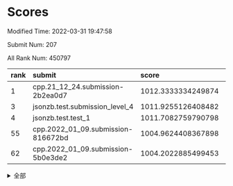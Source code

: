 # Scores

Modified Time: 2022-03-31 19:47:58

Submit Num: 207

All Rank Num: 450797

| rank |               submit               |       score        |       sigma        | pk_num |
| :--- | :--------------------------------- | :----------------- | :----------------- | :----- |
| 1    | cpp.21_12_24.submission-2b2ea0d7   | 1012.3333334249874 | 0.8006084181188872 | 8711   |
| 3    | jsonzb.test.submission_level_4     | 1011.9255126408482 | 0.8075886312191397 | 8709   |
| 4    | jsonzb.test.test_1                 | 1011.7082759790798 | 0.7832883298718648 | 8716   |
| 55   | cpp.2022_01_09.submission-816672bd | 1004.9624408367898 | 0.7167848797412094 | 8710   |
| 62   | cpp.2022_01_09.submission-5b0e3de2 | 1004.2022885499453 | 0.7107662728891979 | 8711   |


<details>
<summary>全部</summary>

| rank |                 submit                 |       score        |       sigma        | pk_num |
| :--- | :------------------------------------- | :----------------- | :----------------- | :----- |
| 1    | cpp.21_12_24.submission-2b2ea0d7       | 1012.3333334249874 | 0.8006084181188872 | 8711   |
| 2    | gobigger.level_3.submission_level_3_0  | 1012.0633226619151 | 0.7880905121990963 | 8712   |
| 3    | jsonzb.test.submission_level_4         | 1011.9255126408482 | 0.8075886312191397 | 8709   |
| 4    | jsonzb.test.test_1                     | 1011.7082759790798 | 0.7832883298718648 | 8716   |
| 5    | gobigger.level_3.submission_level_3_31 | 1011.3461527419313 | 0.7524597976002559 | 8711   |
| 6    | gobigger.level_3.submission_level_3_38 | 1011.287254857095  | 0.7571601622042394 | 8705   |
| 7    | gobigger.level_3.submission_level_3_19 | 1011.2249466899125 | 0.7622647665901764 | 8710   |
| 8    | gobigger.level_3.submission_level_3_12 | 1011.1305412156293 | 0.7713343253875486 | 8710   |
| 9    | gobigger.level_3.submission_level_3_14 | 1011.0872372936548 | 0.77750842930988   | 8710   |
| 10   | gobigger.level_3.submission_level_3_40 | 1011.0660200000272 | 0.7731930839780546 | 8715   |
| 11   | gobigger.level_3.submission_level_3_26 | 1011.042937829703  | 0.7680276987409341 | 8712   |
| 12   | gobigger.level_3.submission_level_3_39 | 1011.0127612847521 | 0.7821553395165608 | 8710   |
| 13   | gobigger.level_3.submission_level_3_21 | 1010.8030382976776 | 0.774729921064811  | 8708   |
| 14   | gobigger.level_3.submission_level_3_9  | 1010.7784476384827 | 0.7748425621972055 | 8705   |
| 15   | gobigger.level_3.submission_level_3_37 | 1010.6417220494454 | 0.7494644508180586 | 8712   |
| 16   | gobigger.level_3.submission_level_3_4  | 1010.6288642170684 | 0.7454720431292343 | 8712   |
| 17   | gobigger.level_3.submission_level_3_3  | 1010.4775520978466 | 0.7667828535706965 | 8706   |
| 18   | gobigger.level_3.submission_level_3_36 | 1010.4702740282754 | 0.7780699159633004 | 8710   |
| 19   | gobigger.level_3.submission_level_3_49 | 1010.3677201942166 | 0.759742810912645  | 8713   |
| 20   | gobigger.level_3.submission_level_3_1  | 1010.3522435968335 | 0.7518615679326016 | 8716   |
| 21   | gobigger.level_3.submission_level_3_27 | 1010.3039233348562 | 0.748896319976894  | 8709   |
| 22   | gobigger.level_3.submission_level_3_44 | 1010.2299507411242 | 0.7456215964339159 | 8709   |
| 23   | gobigger.level_3.submission_level_3_10 | 1010.2111823741707 | 0.7391874260548257 | 8710   |
| 24   | gobigger.level_3.submission_level_3_17 | 1010.2065528150171 | 0.7705392199938944 | 8709   |
| 25   | gobigger.level_3.submission_level_3_23 | 1010.1929874433083 | 0.7403652349099272 | 8716   |
| 26   | gobigger.level_3.submission_level_3_48 | 1010.1838666371948 | 0.7781535385203027 | 8711   |
| 27   | gobigger.level_3.submission_level_3_15 | 1010.1134491860211 | 0.7490452364982366 | 8706   |
| 28   | gobigger.level_3.submission_level_3_42 | 1010.1092210391755 | 0.7539454846312222 | 8710   |
| 29   | gobigger.level_3.submission_level_3_18 | 1010.1046008845376 | 0.7632727229209371 | 8709   |
| 30   | gobigger.level_3.submission_level_3_22 | 1009.9314319146399 | 0.753802810254359  | 8709   |
| 31   | gobigger.level_3.submission_level_3_30 | 1009.9277013465154 | 0.7596819787241436 | 8709   |
| 32   | gobigger.level_3.submission_level_3_8  | 1009.9191709710194 | 0.7609933702831748 | 8715   |
| 33   | gobigger.level_3.submission_level_3_24 | 1009.9000753339872 | 0.7463753667899922 | 8713   |
| 34   | gobigger.level_3.submission_level_3_45 | 1009.8400232579726 | 0.7633478648976282 | 8711   |
| 35   | gobigger.level_3.submission_level_3_35 | 1009.8305903398057 | 0.7430929125820704 | 8712   |
| 36   | gobigger.level_3.submission_level_3_29 | 1009.7828709627765 | 0.7685443701149175 | 8711   |
| 37   | gobigger.level_3.submission_level_3_7  | 1009.7640316161406 | 0.7499984515345773 | 8704   |
| 38   | gobigger.level_3.submission_level_3_43 | 1009.7523933550331 | 0.7511514546106753 | 8714   |
| 39   | gobigger.level_3.submission_level_3_13 | 1009.7451013255759 | 0.7677698525887692 | 8706   |
| 40   | gobigger.level_3.submission_level_3_46 | 1009.731558696236  | 0.7693279792787998 | 8715   |
| 41   | gobigger.level_3.submission_level_3_20 | 1009.7293901631601 | 0.744754085992078  | 8712   |
| 42   | gobigger.level_3.submission_level_3_32 | 1009.6955623644736 | 0.7459134077943488 | 8714   |
| 43   | gobigger.level_3.submission_level_3_2  | 1009.6532453951295 | 0.7593736757463176 | 8711   |
| 44   | gobigger.level_3.submission_level_3_41 | 1009.6389681615725 | 0.7429638736999039 | 8712   |
| 45   | gobigger.level_3.submission_level_3_34 | 1009.5539629555042 | 0.7676860100914427 | 8708   |
| 46   | gobigger.level_3.submission_level_3_25 | 1009.5182300590824 | 0.7512718835990311 | 8711   |
| 47   | gobigger.level_3.submission_level_3_28 | 1009.452586627049  | 0.7587849353703037 | 8713   |
| 48   | gobigger.level_3.submission_level_3_5  | 1009.3761239756199 | 0.7460659703220852 | 8712   |
| 49   | gobigger.level_3.submission_level_3_11 | 1009.2703349887814 | 0.7249125695295193 | 8708   |
| 50   | gobigger.level_3.submission_level_3_16 | 1009.2140394666887 | 0.7643888425084294 | 8709   |
| 51   | gobigger.level_3.submission_level_3_47 | 1009.0927075325051 | 0.7397754085945376 | 8711   |
| 52   | gobigger.level_3.submission_level_3_6  | 1008.9097147045486 | 0.7421821891489536 | 8708   |
| 53   | gobigger.level_3.submission_level_3_33 | 1008.7408420179157 | 0.7415606647289026 | 8713   |
| 54   | gobigger.level_1.submission_level_1_12 | 1005.5139436264836 | 0.7171675159424203 | 8708   |
| 55   | cpp.2022_01_09.submission-816672bd     | 1004.9624408367898 | 0.7167848797412094 | 8710   |
| 56   | gobigger.level_1.submission_level_1_16 | 1004.9025319838199 | 0.7210658138051631 | 8708   |
| 57   | gobigger.level_1.submission_level_1_0  | 1004.8749549610618 | 0.7269541310521845 | 8714   |
| 58   | gobigger.level_1.submission_level_1_21 | 1004.8264300559683 | 0.715511711848523  | 8711   |
| 59   | gobigger.level_1.submission_level_1_47 | 1004.514561727581  | 0.728965168659949  | 8715   |
| 60   | gobigger.level_1.submission_level_1_4  | 1004.4704043525836 | 0.7205208941188267 | 8715   |
| 61   | gobigger.level_1.submission_level_1_38 | 1004.3162120797492 | 0.7365416020303195 | 8712   |
| 62   | cpp.2022_01_09.submission-5b0e3de2     | 1004.2022885499453 | 0.7107662728891979 | 8711   |
| 63   | gobigger.level_1.submission_level_1_7  | 1004.078729483976  | 0.7149337469678754 | 8711   |
| 64   | gobigger.level_1.submission_level_1_45 | 1004.038632156776  | 0.711327104650541  | 8711   |
| 65   | gobigger.level_1.submission_level_1_44 | 1003.9578722250711 | 0.7135717352612241 | 8710   |
| 66   | gobigger.level_1.submission_level_1_36 | 1003.9578123299827 | 0.7203978819355907 | 8712   |
| 67   | gobigger.level_1.submission_level_1_1  | 1003.9355465229739 | 0.7120980186902651 | 8709   |
| 68   | gobigger.level_1.submission_level_1_39 | 1003.9261288713299 | 0.7097555101809276 | 8710   |
| 69   | gobigger.level_1.submission_level_1_32 | 1003.8237328428003 | 0.7202526240105572 | 8711   |
| 70   | gobigger.level_1.submission_level_1_3  | 1003.806124077922  | 0.72949894134171   | 8709   |
| 71   | gobigger.level_1.submission_level_1_6  | 1003.7821064094327 | 0.715637540608127  | 8713   |
| 72   | gobigger.level_1.submission_level_1_43 | 1003.7159083527263 | 0.7243446344175996 | 8710   |
| 73   | gobigger.level_1.submission_level_1_48 | 1003.4935155355728 | 0.7113089996521514 | 8710   |
| 74   | gobigger.level_1.submission_level_1_35 | 1003.4855577918252 | 0.723180263364035  | 8711   |
| 75   | gobigger.level_1.submission_level_1_42 | 1003.4830660537735 | 0.7192889254979268 | 8713   |
| 76   | gobigger.level_1.submission_level_1_22 | 1003.4781998170297 | 0.7268297258190478 | 8709   |
| 77   | gobigger.level_1.submission_level_1_14 | 1003.4429970341573 | 0.7244750093673539 | 8712   |
| 78   | gobigger.level_1.submission_level_1_15 | 1003.4300689122922 | 0.7171014171208712 | 8715   |
| 79   | gobigger.level_1.submission_level_1_28 | 1003.3811294368479 | 0.7275056688894967 | 8706   |
| 80   | gobigger.level_1.submission_level_1_17 | 1003.3727112697535 | 0.7179789527414575 | 8710   |
| 81   | gobigger.level_1.submission_level_1_5  | 1003.3202959470117 | 0.7250237835558845 | 8711   |
| 82   | gobigger.level_1.submission_level_1_30 | 1003.3058680453917 | 0.711356600521475  | 8712   |
| 83   | gobigger.level_1.submission_level_1_24 | 1003.2353980275128 | 0.7180209966424461 | 8714   |
| 84   | gobigger.level_1.submission_level_1_8  | 1003.2338281308768 | 0.7196806637025542 | 8711   |
| 85   | gobigger.level_1.submission_level_1_9  | 1003.2113034644764 | 0.7255763709391254 | 8715   |
| 86   | gobigger.level_1.submission_level_1_19 | 1003.2095735786526 | 0.7343517349309528 | 8717   |
| 87   | gobigger.level_1.submission_level_1_13 | 1003.1688001675047 | 0.7220274291082295 | 8713   |
| 88   | gobigger.level_1.submission_level_1_20 | 1003.0589654149948 | 0.717761320726819  | 8715   |
| 89   | gobigger.level_1.submission_level_1_31 | 1003.0240734118861 | 0.7290808405005718 | 8718   |
| 90   | gobigger.level_1.submission_level_1_10 | 1002.9928786594538 | 0.7191298639999495 | 8715   |
| 91   | gobigger.level_1.submission_level_1_34 | 1002.9845964673112 | 0.7276906295382806 | 8710   |
| 92   | gobigger.level_1.submission_level_1_26 | 1002.8092135455651 | 0.7107835529959958 | 8713   |
| 93   | gobigger.level_1.submission_level_1_11 | 1002.7575702101183 | 0.7167776623378567 | 8709   |
| 94   | gobigger.level_1.submission_level_1_25 | 1002.6478359501016 | 0.7171465456429602 | 8714   |
| 95   | gobigger.level_1.submission_level_1_29 | 1002.6410309084147 | 0.7050297637506517 | 8714   |
| 96   | gobigger.level_1.submission_level_1_2  | 1002.632473242679  | 0.7137170445394263 | 8713   |
| 97   | gobigger.level_1.submission_level_1_37 | 1002.6117420360009 | 0.709464697400836  | 8715   |
| 98   | gobigger.level_1.submission_level_1_18 | 1002.5580230935735 | 0.7048330737178997 | 8711   |
| 99   | gobigger.level_1.submission_level_1_46 | 1002.5267221318428 | 0.709291188669068  | 8711   |
| 100  | gobigger.level_1.submission_level_1_41 | 1002.2732150345331 | 0.7092154424030225 | 8712   |
| 101  | gobigger.level_1.submission_level_1_33 | 1001.9773481255078 | 0.7250475764531058 | 8713   |
| 102  | gobigger.level_1.submission_level_1_23 | 1001.9392044106912 | 0.7037496567469946 | 8715   |
| 103  | gobigger.level_1.submission_level_1_49 | 1001.8717781166721 | 0.7108641779387311 | 8712   |
| 104  | gobigger.level_1.submission_level_1_27 | 1001.8199536805179 | 0.7162519888645859 | 8708   |
| 105  | gobigger.level_1.submission_level_1_40 | 1001.5338441139179 | 0.7116032842739684 | 8711   |
| 106  | gobigger.random.submission_random_21   | 997.5143573491606  | 0.7055859262706519 | 8717   |
| 107  | gobigger.random.submission_random_48   | 997.4271566058208  | 0.7089527075674938 | 8715   |
| 108  | gobigger.random.submission_random_22   | 997.1138899513686  | 0.7005543069391186 | 8714   |
| 109  | gobigger.random.submission_random_34   | 997.0839779399632  | 0.7044527426494316 | 8710   |
| 110  | gobigger.random.submission_random_38   | 996.87490194779    | 0.7327416947997061 | 8711   |
| 111  | gobigger.random.submission_random_41   | 996.8220929043451  | 0.6970319030357741 | 8708   |
| 112  | gobigger.random.submission_random_28   | 996.7825082618627  | 0.7056515352248073 | 8713   |
| 113  | gobigger.random.submission_random_42   | 996.776881958729   | 0.7074428215912386 | 8712   |
| 114  | gobigger.random.submission_random_46   | 996.7542040627125  | 0.7105685124510728 | 8708   |
| 115  | gobigger.random.submission_random_7    | 996.6595778846076  | 0.7122149591502817 | 8706   |
| 116  | gobigger.random.submission_random_2    | 996.6380068445984  | 0.7150675365819762 | 8708   |
| 117  | gobigger.random.submission_random_47   | 996.6182093250303  | 0.711724046068614  | 8712   |
| 118  | gobigger.random.submission_random_19   | 996.462902911792   | 0.7132307854474682 | 8711   |
| 119  | gobigger.random.submission_random_39   | 996.4605209367306  | 0.7086176708726496 | 8712   |
| 120  | gobigger.random.submission_random_29   | 996.4157168096199  | 0.7027601946451351 | 8712   |
| 121  | gobigger.random.submission_random_12   | 996.3772589787555  | 0.7107879388245253 | 8708   |
| 122  | gobigger.random.submission_random_20   | 996.3572784052805  | 0.7232435299990178 | 8709   |
| 123  | gobigger.random.submission_random_0    | 996.3075988952512  | 0.7130243310675121 | 8713   |
| 124  | gobigger.random.submission_random_17   | 996.2759781465265  | 0.7150219166365608 | 8714   |
| 125  | gobigger.random.submission_random_15   | 996.249700162435   | 0.7056292163456391 | 8711   |
| 126  | gobigger.random.submission_random_30   | 996.1837736787044  | 0.7150634424457462 | 8711   |
| 127  | gobigger.random.submission_random_16   | 996.0967100366857  | 0.697000790125581  | 8714   |
| 128  | gobigger.random.submission_random_11   | 996.0831292475561  | 0.7225168499391579 | 8706   |
| 129  | gobigger.random.submission_random_10   | 996.0723497993177  | 0.6990032011267956 | 8712   |
| 130  | gobigger.random.submission_random_45   | 996.0217307719381  | 0.7140531366396571 | 8710   |
| 131  | gobigger.random.submission_random_14   | 996.0099859158502  | 0.7050534509481327 | 8712   |
| 132  | gobigger.random.submission_random_43   | 995.9307692039358  | 0.7044965486962954 | 8715   |
| 133  | gobigger.random.submission_random_5    | 995.878856678872   | 0.7000060133019465 | 8713   |
| 134  | gobigger.random.submission_random_6    | 995.8389736331509  | 0.7195416167205185 | 8709   |
| 135  | gobigger.random.submission_random_32   | 995.8169362557378  | 0.7109711483086356 | 8712   |
| 136  | gobigger.random.submission_random_33   | 995.755012721945   | 0.7207116444493884 | 8704   |
| 137  | gobigger.random.submission_random_9    | 995.7465314725009  | 0.7101046601987647 | 8709   |
| 138  | gobigger.random.submission_random_37   | 995.714906216071   | 0.6968923561705822 | 8714   |
| 139  | gobigger.random.submission_random_13   | 995.6946870986286  | 0.7025700932816992 | 8708   |
| 140  | gobigger.random.submission_random_23   | 995.647426415632   | 0.7102309831923659 | 8707   |
| 141  | gobigger.random.submission_random_25   | 995.6062731816642  | 0.7231174979982389 | 8706   |
| 142  | gobigger.random.submission_random_4    | 995.6009921584626  | 0.7186645228897903 | 8706   |
| 143  | gobigger.random.submission_random_31   | 995.4805662525346  | 0.7173317552148648 | 8713   |
| 144  | gobigger.random.submission_random_3    | 995.4798267937178  | 0.7262749592380998 | 8714   |
| 145  | gobigger.random.submission_random_35   | 995.4749207921002  | 0.7173270433206047 | 8712   |
| 146  | gobigger.random.submission_random_44   | 995.4081834647602  | 0.7115750294641794 | 8713   |
| 147  | gobigger.random.submission_random_18   | 995.291243176981   | 0.7197204407352827 | 8715   |
| 148  | gobigger.random.submission_random_24   | 995.212053334523   | 0.7165218371280743 | 8712   |
| 149  | gobigger.random.submission_random_27   | 995.1619024102326  | 0.7166983259407967 | 8707   |
| 150  | gobigger.random.submission_random_40   | 994.9627281443976  | 0.71342834598392   | 8710   |
| 151  | gobigger.random.submission_random_49   | 994.9580164696935  | 0.7147945244182223 | 8714   |
| 152  | gobigger.random.submission_random_1    | 994.790882925523   | 0.7211669252950685 | 8710   |
| 153  | gobigger.random.submission_random_8    | 994.7505659810378  | 0.7190487718697828 | 8710   |
| 154  | gobigger.random.submission_random_26   | 994.7444226645129  | 0.7170179353849467 | 8717   |
| 155  | gobigger.random.submission_random_36   | 994.3001452919176  | 0.698227251296529  | 8716   |
| 156  | gobigger.level_2.submission_level_2_19 | 994.1095171790696  | 0.7295090703247875 | 8713   |
| 157  | gobigger.level_2.submission_level_2_28 | 993.6050358353982  | 0.7359596969248817 | 8719   |
| 158  | gobigger.level_2.submission_level_2_36 | 993.4804183812427  | 0.7382172122792215 | 8715   |
| 159  | gobigger.level_2.submission_level_2_21 | 993.4456297584999  | 0.748479658114713  | 8706   |
| 160  | gobigger.level_2.submission_level_2_6  | 993.1576778241017  | 0.7345095216130124 | 8712   |
| 161  | gobigger.level_2.submission_level_2_45 | 993.14889892549    | 0.7379568683604452 | 8709   |
| 162  | gobigger.level_2.submission_level_2_24 | 992.920597211917   | 0.7646027727062443 | 8709   |
| 163  | gobigger.level_2.submission_level_2_18 | 992.8963690831067  | 0.7291706485227674 | 8711   |
| 164  | gobigger.level_2.submission_level_2_23 | 992.8708192776317  | 0.7310760492256739 | 8712   |
| 165  | gobigger.level_2.submission_level_2_42 | 992.7483348371737  | 0.7435790643631367 | 8712   |
| 166  | gobigger.level_2.submission_level_2_4  | 992.6972739802289  | 0.7598849672954365 | 8711   |
| 167  | gobigger.level_2.submission_level_2_48 | 992.6416646308923  | 0.7439829240802619 | 8706   |
| 168  | gobigger.level_2.submission_level_2_22 | 992.4930786449665  | 0.7645326508744841 | 8713   |
| 169  | gobigger.level_2.submission_level_2_33 | 992.4780182952178  | 0.7551760480526789 | 8708   |
| 170  | gobigger.level_2.submission_level_2_8  | 992.3950929715252  | 0.7601634271533859 | 8717   |
| 171  | gobigger.level_2.submission_level_2_31 | 992.3649142253565  | 0.7643387187893956 | 8713   |
| 172  | gobigger.level_2.submission_level_2_11 | 992.3343507482643  | 0.7251443826142874 | 8709   |
| 173  | gobigger.level_2.submission_level_2_34 | 992.3318973558672  | 0.7352155932787168 | 8714   |
| 174  | gobigger.level_2.submission_level_2_32 | 992.3102765541532  | 0.7399690672424671 | 8708   |
| 175  | gobigger.level_2.submission_level_2_2  | 992.3074126543397  | 0.7384845361946136 | 8710   |
| 176  | gobigger.level_2.submission_level_2_1  | 992.2981724867478  | 0.7372044421062545 | 8710   |
| 177  | gobigger.level_2.submission_level_2_26 | 992.2849695348059  | 0.73623285185395   | 8710   |
| 178  | gobigger.level_2.submission_level_2_3  | 992.275509263996   | 0.7240858512610306 | 8708   |
| 179  | gobigger.level_2.submission_level_2_27 | 992.205349606022   | 0.7496858459354093 | 8709   |
| 180  | gobigger.level_2.submission_level_2_39 | 992.1979699610115  | 0.7386358560537515 | 8713   |
| 181  | gobigger.level_2.submission_level_2_15 | 992.1456827820375  | 0.7389276390172022 | 8710   |
| 182  | gobigger.level_2.submission_level_2_16 | 992.1376877183261  | 0.7324588563914274 | 8719   |
| 183  | gobigger.level_2.submission_level_2_14 | 991.9990632312376  | 0.73106778347111   | 8708   |
| 184  | gobigger.level_2.submission_level_2_17 | 991.990090262062   | 0.7442998745572261 | 8715   |
| 185  | gobigger.level_2.submission_level_2_40 | 991.9575045276287  | 0.7480674822682358 | 8710   |
| 186  | gobigger.level_2.submission_level_2_20 | 991.7321136775167  | 0.7395356537300221 | 8708   |
| 187  | gobigger.level_2.submission_level_2_46 | 991.6875554263391  | 0.7413916660819947 | 8708   |
| 188  | gobigger.level_2.submission_level_2_29 | 991.6538278896111  | 0.7392400923977807 | 8707   |
| 189  | gobigger.level_2.submission_level_2_49 | 991.548426903405   | 0.7487087699867037 | 8709   |
| 190  | gobigger.level_2.submission_level_2_7  | 991.4758395445322  | 0.7464413968950432 | 8710   |
| 191  | gobigger.level_2.submission_level_2_47 | 991.4217328235193  | 0.7619789517168449 | 8708   |
| 192  | gobigger.level_2.submission_level_2_43 | 991.3731208272845  | 0.7809753400462829 | 8708   |
| 193  | gobigger.level_2.submission_level_2_44 | 991.3726738797644  | 0.7610985207642319 | 8708   |
| 194  | gobigger.level_2.submission_level_2_25 | 991.156806457004   | 0.7485459116582437 | 8709   |
| 195  | gobigger.level_2.submission_level_2_10 | 991.141127917449   | 0.7660044360296197 | 8712   |
| 196  | gobigger.level_2.submission_level_2_35 | 991.0757006427178  | 0.7674069422230053 | 8712   |
| 197  | gobigger.level_2.submission_level_2_38 | 991.0606304356852  | 0.7549294539631973 | 8711   |
| 198  | gobigger.level_2.submission_level_2_0  | 991.024516274184   | 0.7515695512606386 | 8712   |
| 199  | gobigger.level_2.submission_level_2_30 | 990.9568902494148  | 0.7398613388530961 | 8709   |
| 200  | gobigger.level_2.submission_level_2_37 | 990.7775893507704  | 0.7709436580595393 | 8705   |
| 201  | gobigger.level_2.submission_level_2_5  | 990.7181728553843  | 0.7839363893290707 | 8711   |
| 202  | gobigger.level_2.submission_level_2_13 | 990.6369244666383  | 0.7562900015104916 | 8713   |
| 203  | gobigger.level_2.submission_level_2_41 | 990.4309202087748  | 0.7854229652532146 | 8711   |
| 204  | gobigger.level_2.submission_level_2_9  | 990.2290129382711  | 0.7478135447679343 | 8710   |
| 205  | gobigger.level_2.submission_level_2_12 | 989.8735656896831  | 0.8038178631918997 | 8711   |
| 206  | gobigger.none.submission_none_0        | 977.608887786983   | 1.291645917443557  | 8712   |
| 207  | gobigger.none.submission_none_1        | 975.4809070725208  | 1.5445381029938068 | 8712   |

</details>